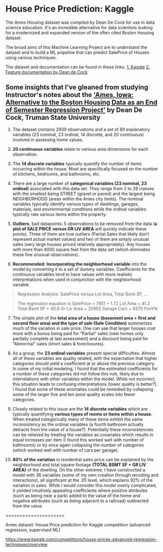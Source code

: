 # House Price Prediction: Kaggle


The Ames Housing dataset was compiled by Dean De Cock for use in data science education. It's an incredible alternative for data scientists looking for a modernized and expanded version of the often cited Boston Housing dataset.

The broad aims of this Machine Learning Project are to understand the dataset and to build a ML pripeline that can predict SalePrice of Houses using various techniques.



The dataset and documentation can be found in these links:
[1. Kaggle](https://www.kaggle.com/competitions/house-prices-advanced-regression-techniques)
[2. Feature documentation by Dean de Cock](https://jse.amstat.org/v19n3/decock/DataDocumentation.txt)

## Some insights that I've gleaned from studying Instructor's notes about the ['Ames, Iowa: Alternative to the Boston Housing Data as an End of Semester Regression Project'](https://jse.amstat.org/v19n3/decock.pdf) by Dean De Cock, Truman State University


1.  The dataset contains 2930 observations and a set of 80 explanatory variables (23 nominal, 23 ordinal, 14 discrete, and 20 continuous) involved in assessing home values.

2. **20 continuous variables** relate to various area dimensions for each observation.

3. The **14 discrete variables** typically quantify the number of items occurring within the house. Most are specifically focused on the number of kitchens, bedrooms, and bathrooms, etc.

4. There are a large number of **categorical variables (23 nominal, 23 ordinal)** associated with this data set. They range from 2 to 28 classes with the smallest being STREET (gravel or paved) and the largest being NEIGHBORHOOD (areas within the Ames city limits). The nominal variables typically identify various types of dwellings, garages, materials, and environmental conditions while the ordinal variables typically rate various items within the property.

4. **Outliers**, bad datapoints: 5 observations to be removed from the data (**a plot of SALE PRICE versus GR LIV AREA** will quickly indicate these points). Three of them are true outliers (Partial Sales that likely don’t represent actual market values) and two of them are simply unusual sales (very large houses priced relatively appropriately). Any houses with more than 4000 square feet from the data set (which eliminates these five unusual observations).

6. **Recommended:** **Incorporating the neighborhood variable** into the model by converting it to a set of dummy variables. Coefficients for the continuous variables tend to have values with more realistic interpretations when used in conjunction with the neighborhood variable.

> Regression Analysis: SalePrice versus Lot Area, Total Bsmt SF, ...

> The regression equation is
SalePrice = 7851 + 1.72 Lot Area + 41.2 Total Bsmt SF + 40.8 Gr Liv Area + 20952 Garage Cars + 8379 FireYN

7. The simple plot of the **total area of a house (basement area + first and second floor area) and the type of sale (Sale Condition)** summarizes much of the variation in sale price. One can see that larger houses cost more with a bonus being paid for “Partial” sales (new homes only partially complete at last assessment) and a discount being paid for “Abnormal” sales (short sales & foreclosures).

8. As a group, the **23 ordinal variables** present special difficulties. Almost all of these variables are quality related, with the expectation that higher categories should yield a coefficient at or above the previous category. In some of my initial modeling, I found that the estimated coefficients for a number of these categories did not follow this rule, likely due to interrelations with other variables within the model. While not incorrect, this situation leads to confusing interpretations (lower quality is better?). I found that some of these anomalies could be remedied by collapsing some of the larger five and ten point quality scales into fewer categories.

9. Closely related to this issue are the **14 discrete variables** which are typically quantifying **various types of rooms or items within a house.** When treated categorically many of these items exhibit the same inconsistency as the ordinal variables (a fourth bathroom actually detracts from the value of a house?). Potentially these inconsistencies can be relieved by treating the variables as covariates which results in equal increases per item (I found this worked well with number of bathrooms) or by once again collapsing the number of categories (which worked well with number of cars per garage).

10. **80% of the variation** in residential sales price can be explained by the neighborhood and total square footage **(TOTAL BSMT SF + GR LIV AREA)** of the dwelling. On the other extreme, I have constructed a model with 36 variables (some of my own creation through recoding and interactions), all significant at the .05 level, which explains 92% of the variation in sales. While I would consider this model overly complicated, it yielded intuitively appealing coefficients where positive attributes (such as being near a park) added to the value of the home and negative attributes (such as being adjacent to a railroad) subtracted from the value.


=====================

Ames dataset: House Price prediction for Kaggle competition (advanced regression, supervised ML)

https://www.kaggle.com/competitions/house-prices-advanced-regression-techniques/overview
